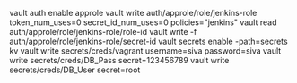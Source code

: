 vault auth enable approle
vault write auth/approle/role/jenkins-role token_num_uses=0 secret_id_num_uses=0 policies="jenkins"
vault read auth/approle/role/jenkins-role/role-id
vault write -f auth/approle/role/jenkins-role/secret-id
vault secrets enable -path=secrets kv
vault write secrets/creds/vagrant username=siva password=siva
vault write secrets/creds/DB_Pass secret=123456789
vault write secrets/creds/DB_User secret=root